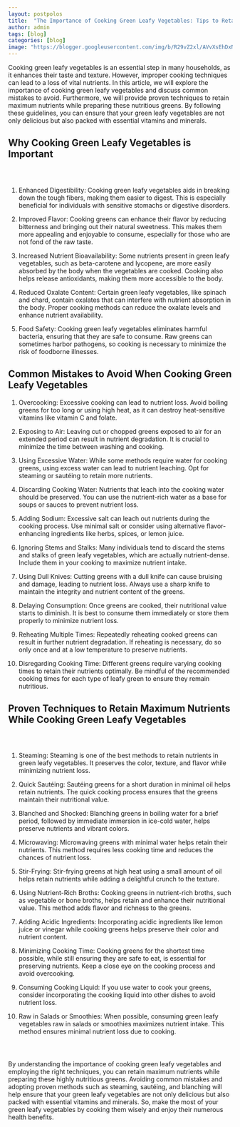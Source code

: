 ```yaml
---
layout: postpolos
title:  "The Importance of Cooking Green Leafy Vegetables: Tips to Retain Nutrients"
author: admin
tags: [blog]
categories: [blog]
image: "https://blogger.googleusercontent.com/img/b/R29vZ2xl/AVvXsEhDxNnGGcW7bGfmJFL9LGP4_mwS745T4MC78rGYFMEpJLJVtcJKPe5Svp2y9LyBoPRS4sRHlinojT9DuVSgMx_3F27aO4WTzwJQfaW3VUmK6qkBWMUgCvQAH6ehKHCB_K3SRGSxJD1ALkaFXCh56Y_zKR7hB9efvDb2Dv3pylDApslyx6bW6Q9NN7ovzNX6/s1600/20240404_212137.jpg"
---
```




<p>Cooking green leafy vegetables is an essential step in many households, as it enhances their taste and texture. However, improper cooking techniques can lead to a loss of vital nutrients. In this article, we will explore the importance of cooking green leafy vegetables and discuss common mistakes to avoid. Furthermore, we will provide proven techniques to retain maximum nutrients while preparing these nutritious greens. By following these guidelines, you can ensure that your green leafy vegetables are not only delicious but also packed with essential vitamins and minerals.</p>
<h2>Why Cooking Green Leafy Vegetables is Important</h2><div class="separator" style="clear: both;"><a href="https://blogger.googleusercontent.com/img/b/R29vZ2xl/AVvXsEgnT3X4FQ1h2ItTMO_3RpYto6Fx6P2Kmej5Icl7fwdmgWgZfHyuk1AzKXaI4PWOZHsCy-s3-CgLkqNIP6XvkZCwqYPe2m21UAG1XgMfw7TA95hrpJoojGS4YBU3j1Udpl6fC9DVwx76KGc0Ji_7EPDdo9VZTVKIeXimW_Vsd094gJj0bxjiypYMt1ytaOrK/s1600/20240404_212337.jpg" style="display: block; padding: 1em 0; text-align: center; "><img alt="" border="0" data-original-height="452" data-original-width="678" src="https://blogger.googleusercontent.com/img/b/R29vZ2xl/AVvXsEgnT3X4FQ1h2ItTMO_3RpYto6Fx6P2Kmej5Icl7fwdmgWgZfHyuk1AzKXaI4PWOZHsCy-s3-CgLkqNIP6XvkZCwqYPe2m21UAG1XgMfw7TA95hrpJoojGS4YBU3j1Udpl6fC9DVwx76KGc0Ji_7EPDdo9VZTVKIeXimW_Vsd094gJj0bxjiypYMt1ytaOrK/s1600/20240404_212337.jpg"/></a></div>
<ol>
<li>
<p>Enhanced Digestibility: Cooking green leafy vegetables aids in breaking down the tough fibers, making them easier to digest. This is especially beneficial for individuals with sensitive stomachs or digestive disorders.</p>
</li>
<li>
<p>Improved Flavor: Cooking greens can enhance their flavor by reducing bitterness and bringing out their natural sweetness. This makes them more appealing and enjoyable to consume, especially for those who are not fond of the raw taste.</p>
</li>
<li>
<p>Increased Nutrient Bioavailability: Some nutrients present in green leafy vegetables, such as beta-carotene and lycopene, are more easily absorbed by the body when the vegetables are cooked. Cooking also helps release antioxidants, making them more accessible to the body.</p>
</li>
<li>
<p>Reduced Oxalate Content: Certain green leafy vegetables, like spinach and chard, contain oxalates that can interfere with nutrient absorption in the body. Proper cooking methods can reduce the oxalate levels and enhance nutrient availability.</p>
</li>
<li>
<p>Food Safety: Cooking green leafy vegetables eliminates harmful bacteria, ensuring that they are safe to consume. Raw greens can sometimes harbor pathogens, so cooking is necessary to minimize the risk of foodborne illnesses.</p>
</li>
</ol>
<h2>Common Mistakes to Avoid When Cooking Green Leafy Vegetables</h2>
<ol>
<li>
<p>Overcooking: Excessive cooking can lead to nutrient loss. Avoid boiling greens for too long or using high heat, as it can destroy heat-sensitive vitamins like vitamin C and folate.</p>
</li>
<li>
<p>Exposing to Air: Leaving cut or chopped greens exposed to air for an extended period can result in nutrient degradation. It is crucial to minimize the time between washing and cooking.</p>
</li>
<li>
<p>Using Excessive Water: While some methods require water for cooking greens, using excess water can lead to nutrient leaching. Opt for steaming or sautéing to retain more nutrients.</p>
</li>
<li>
<p>Discarding Cooking Water: Nutrients that leach into the cooking water should be preserved. You can use the nutrient-rich water as a base for soups or sauces to prevent nutrient loss.</p>
</li>
<li>
<p>Adding Sodium: Excessive salt can leach out nutrients during the cooking process. Use minimal salt or consider using alternative flavor-enhancing ingredients like herbs, spices, or lemon juice.</p>
</li>
<li>
<p>Ignoring Stems and Stalks: Many individuals tend to discard the stems and stalks of green leafy vegetables, which are actually nutrient-dense. Include them in your cooking to maximize nutrient intake.</p>
</li>
<li>
<p>Using Dull Knives: Cutting greens with a dull knife can cause bruising and damage, leading to nutrient loss. Always use a sharp knife to maintain the integrity and nutrient content of the greens.</p>
</li>
<li>
<p>Delaying Consumption: Once greens are cooked, their nutritional value starts to diminish. It is best to consume them immediately or store them properly to minimize nutrient loss.</p>
</li>
<li>
<p>Reheating Multiple Times: Repeatedly reheating cooked greens can result in further nutrient degradation. If reheating is necessary, do so only once and at a low temperature to preserve nutrients.</p>
</li>
<li>
<p>Disregarding Cooking Time: Different greens require varying cooking times to retain their nutrients optimally. Be mindful of the recommended cooking times for each type of leafy green to ensure they remain nutritious.</p>
</li>
</ol>
<h2>Proven Techniques to Retain Maximum Nutrients While Cooking Green Leafy Vegetables</h2><div class="separator" style="clear: both;"><a href="https://blogger.googleusercontent.com/img/b/R29vZ2xl/AVvXsEjTwreHx7qW97MBp6y9HzpfS8JPzXm2HIgcGbTeFL8FQs-cyD7QC1PTgDiKXkYoPqm2ObxLJ_ga0MSHOyxHYYgFoOU65UTlq0MFeM4AkDkRHcORyXVkLKHAZjNm1voZMumxsALA1a3_BLJYxvwq35TYSTZx_imcuyXNbkFEt6eC2ipzyQOVM4PC6mT6QC7G/s1600/20240404_212326.jpg" style="display: block; padding: 1em 0; text-align: center; "><img alt="" border="0" data-original-height="434" data-original-width="706" src="https://blogger.googleusercontent.com/img/b/R29vZ2xl/AVvXsEjTwreHx7qW97MBp6y9HzpfS8JPzXm2HIgcGbTeFL8FQs-cyD7QC1PTgDiKXkYoPqm2ObxLJ_ga0MSHOyxHYYgFoOU65UTlq0MFeM4AkDkRHcORyXVkLKHAZjNm1voZMumxsALA1a3_BLJYxvwq35TYSTZx_imcuyXNbkFEt6eC2ipzyQOVM4PC6mT6QC7G/s1600/20240404_212326.jpg"/></a></div>
<ol>
<li>
<p>Steaming: Steaming is one of the best methods to retain nutrients in green leafy vegetables. It preserves the color, texture, and flavor while minimizing nutrient loss.</p>
</li>
<li>
<p>Quick Sautéing: Sautéing greens for a short duration in minimal oil helps retain nutrients. The quick cooking process ensures that the greens maintain their nutritional value.</p>
</li>
<li>
<p>Blanched and Shocked: Blanching greens in boiling water for a brief period, followed by immediate immersion in ice-cold water, helps preserve nutrients and vibrant colors.</p>
</li>
<li>
<p>Microwaving: Microwaving greens with minimal water helps retain their nutrients. This method requires less cooking time and reduces the chances of nutrient loss.</p>
</li>
<li>
<p>Stir-Frying: Stir-frying greens at high heat using a small amount of oil helps retain nutrients while adding a delightful crunch to the texture.</p>
</li>
<li>
<p>Using Nutrient-Rich Broths: Cooking greens in nutrient-rich broths, such as vegetable or bone broths, helps retain and enhance their nutritional value. This method adds flavor and richness to the greens.</p>
</li>
<li>
<p>Adding Acidic Ingredients: Incorporating acidic ingredients like lemon juice or vinegar while cooking greens helps preserve their color and nutrient content.</p>
</li>
<li>
<p>Minimizing Cooking Time: Cooking greens for the shortest time possible, while still ensuring they are safe to eat, is essential for preserving nutrients. Keep a close eye on the cooking process and avoid overcooking.</p>
</li>
<li>
<p>Consuming Cooking Liquid: If you use water to cook your greens, consider incorporating the cooking liquid into other dishes to avoid nutrient loss.</p>
</li>
<li>
<p>Raw in Salads or Smoothies: When possible, consuming green leafy vegetables raw in salads or smoothies maximizes nutrient intake. This method ensures minimal nutrient loss due to cooking.</p>
</li>
</ol><div class="separator" style="clear: both;"><a href="https://blogger.googleusercontent.com/img/b/R29vZ2xl/AVvXsEhEMnnQSeajfIcognh9qPd8hFpRggmLQWG7yl3sX9Hw-R2y2kH0rbnXwHSfxK_ty5xooo0r28isv_275949kQiPAWTRJ85ubW6ZHXj0UxG1WX8hNqn_gzj1WyqLcKhyw97S4TgZU8FVNSf1SiNwy-UqarB3EmZu2ckPxDHuDnwBICLFyD0l8SEyfBvhSJJx/s1600/20240404_212158.jpg" style="display: block; padding: 1em 0; text-align: center; "><img alt="" border="0" data-original-height="474" data-original-width="646" src="https://blogger.googleusercontent.com/img/b/R29vZ2xl/AVvXsEhEMnnQSeajfIcognh9qPd8hFpRggmLQWG7yl3sX9Hw-R2y2kH0rbnXwHSfxK_ty5xooo0r28isv_275949kQiPAWTRJ85ubW6ZHXj0UxG1WX8hNqn_gzj1WyqLcKhyw97S4TgZU8FVNSf1SiNwy-UqarB3EmZu2ckPxDHuDnwBICLFyD0l8SEyfBvhSJJx/s1600/20240404_212158.jpg"/></a></div>
<p>By understanding the importance of cooking green leafy vegetables and employing the right techniques, you can retain maximum nutrients while preparing these highly nutritious greens. Avoiding common mistakes and adopting proven methods such as steaming, sautéing, and blanching will help ensure that your green leafy vegetables are not only delicious but also packed with essential vitamins and minerals. So, make the most of your green leafy vegetables by cooking them wisely and enjoy their numerous health benefits.</p>



